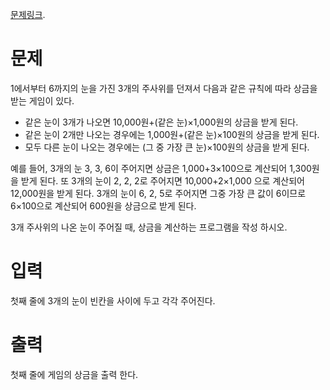 [문제링크](https://www.acmicpc.net/problem/2480).

# 문제

1에서부터 6까지의 눈을 가진 3개의 주사위를 던져서 다음과 같은 규칙에 따라 상금을 받는 게임이 있다. 

- 같은 눈이 3개가 나오면 10,000원+(같은 눈)×1,000원의 상금을 받게 된다. 
- 같은 눈이 2개만 나오는 경우에는 1,000원+(같은 눈)×100원의 상금을 받게 된다. 
- 모두 다른 눈이 나오는 경우에는 (그 중 가장 큰 눈)×100원의 상금을 받게 된다.  

예를 들어, 3개의 눈 3, 3, 6이 주어지면 상금은 1,000+3×100으로 계산되어 1,300원을 받게 된다. 또 3개의 눈이 2, 2, 2로 주어지면 10,000+2×1,000 으로 계산되어 12,000원을 받게 된다. 3개의 눈이 6, 2, 5로 주어지면 그중 가장 큰 값이 6이므로 6×100으로 계산되어 600원을 상금으로 받게 된다.

3개 주사위의 나온 눈이 주어질 때, 상금을 계산하는 프로그램을 작성 하시오.


# 입력
첫째 줄에 3개의 눈이 빈칸을 사이에 두고 각각 주어진다. 



# 출력
첫째 줄에 게임의 상금을 출력 한다.
